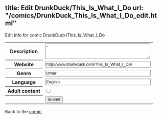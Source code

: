 title: Edit DrunkDuck/This_Is_What_I_Do
url: "/comics/DrunkDuck_This_Is_What_I_Do_edit.html"
---
Edit info for comic DrunkDuck/This_Is_What_I_Do

<form name="comic" action="http://gaepostmail.appspot.com/comic/" method="post">
<table class="comicinfo">
<tr>
<th>Description</th><td><textarea name="description" cols="40" rows="3">-</textarea></td>
</tr>
<tr>
<th>Website</th><td><input type="text" name="url" value="http://www.drunkduck.com/This_Is_What_I_Do/" size="40"/></td>
</tr>
<tr>
<th>Genre</th><td><input type="text" name="genre" value="Other" size="40"/></td>
</tr>
<tr>
<th>Language</th><td><input type="text" name="language" value="English" size="40"/></td>
</tr>
<tr>
<th>Adult content</th><td><input type="checkbox" name="adult" value="adult" /></td>
</tr>
<tr>
<th></th><td>
<input type="hidden" name="comic" value="DrunkDuck_This_Is_What_I_Do" />
<input type="submit" name="submit" value="Submit" />
</td>
</tr>
</table>
</form>

Back to the [comic](DrunkDuck_This_Is_What_I_Do.html).
